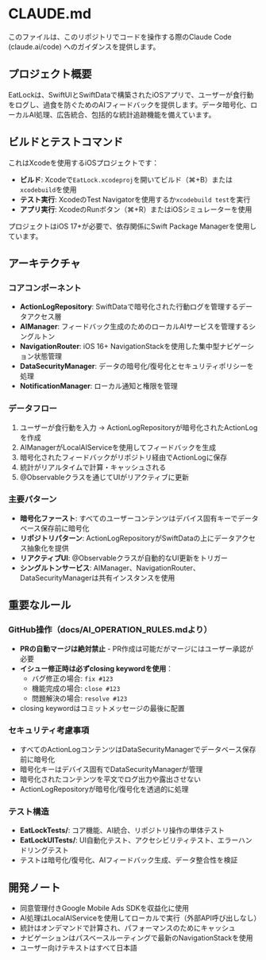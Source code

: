 # CLAUDE.md

このファイルは、このリポジトリでコードを操作する際のClaude Code (claude.ai/code) へのガイダンスを提供します。

## プロジェクト概要

EatLockは、SwiftUIとSwiftDataで構築されたiOSアプリで、ユーザーが食行動をログし、過食を防ぐためのAIフィードバックを提供します。データ暗号化、ローカルAI処理、広告統合、包括的な統計追跡機能を備えています。

## ビルドとテストコマンド

これはXcodeを使用するiOSプロジェクトです：

- **ビルド**: Xcodeで`EatLock.xcodeproj`を開いてビルド（⌘+B）または`xcodebuild`を使用
- **テスト実行**: XcodeのTest Navigatorを使用するか`xcodebuild test`を実行
- **アプリ実行**: XcodeのRunボタン（⌘+R）またはiOSシミュレーターを使用

プロジェクトはiOS 17+が必要で、依存関係にSwift Package Managerを使用しています。

## アーキテクチャ

### コアコンポーネント

- **ActionLogRepository**: SwiftDataで暗号化された行動ログを管理するデータアクセス層
- **AIManager**: フィードバック生成のためのローカルAIサービスを管理するシングルトン
- **NavigationRouter**: iOS 16+ NavigationStackを使用した集中型ナビゲーション状態管理
- **DataSecurityManager**: データの暗号化/復号化とセキュリティポリシーを処理
- **NotificationManager**: ローカル通知と権限を管理

### データフロー

1. ユーザーが食行動を入力 → ActionLogRepositoryが暗号化されたActionLogを作成
2. AIManagerがLocalAIServiceを使用してフィードバックを生成
3. 暗号化されたフィードバックがリポジトリ経由でActionLogに保存
4. 統計がリアルタイムで計算・キャッシュされる
5. @Observableクラスを通じてUIがリアクティブに更新

### 主要パターン

- **暗号化ファースト**: すべてのユーザーコンテンツはデバイス固有キーでデータベース保存前に暗号化
- **リポジトリパターン**: ActionLogRepositoryがSwiftDataの上にデータアクセス抽象化を提供
- **リアクティブUI**: @Observableクラスが自動的なUI更新をトリガー
- **シングルトンサービス**: AIManager、NavigationRouter、DataSecurityManagerは共有インスタンスを使用

## 重要なルール

### GitHub操作（docs/AI_OPERATION_RULES.mdより）

- **PRの自動マージは絶対禁止** - PR作成は可能だがマージにはユーザー承認が必要
- **イシュー修正時は必ずclosing keywordを使用**：
  - バグ修正の場合: `fix #123`
  - 機能完成の場合: `close #123`
  - 問題解決の場合: `resolve #123`
- closing keywordはコミットメッセージの最後に配置

### セキュリティ考慮事項

- すべてのActionLogコンテンツはDataSecurityManagerでデータベース保存前に暗号化
- 暗号化キーはデバイス固有でDataSecurityManagerが管理
- 暗号化されたコンテンツを平文でログ出力や露出させない
- ActionLogRepositoryが暗号化/復号化を透過的に処理

### テスト構造

- **EatLockTests/**: コア機能、AI統合、リポジトリ操作の単体テスト
- **EatLockUITests/**: UI自動化テスト、アクセシビリティテスト、エラーハンドリングテスト
- テストは暗号化/復号化、AIフィードバック生成、データ整合性を検証

## 開発ノート

- 同意管理付きGoogle Mobile Ads SDKを収益化に使用
- AI処理はLocalAIServiceを使用してローカルで実行（外部API呼び出しなし）
- 統計はオンデマンドで計算され、パフォーマンスのためにキャッシュ
- ナビゲーションはパスベースルーティングで最新のNavigationStackを使用
- ユーザー向けテキストはすべて日本語